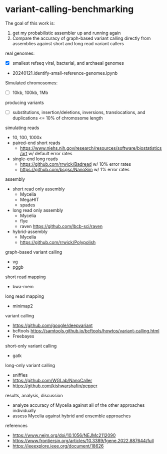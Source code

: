 # variant-calling-benchmarking

The goal of this work is:
1. get my probabilistic assembler up and running again
2. Compare the accuracy of graph-based variant calling directly from assemblies against short and long read variant callers

real genomes:
- [x] smallest refseq viral, bacterial, and archaeal genomes
- 20240121.identify-small-reference-genomes.ipynb

Simulated chromosomes:
- [ ] 10kb, 100kb, 1Mb

producing variants
- [ ] substitutions, insertion/deletions, inversions, translocations, and duplications <= 10% of chromosome length

simulating reads
- 10, 100, 1000x
- paired-end short reads
    - https://www.niehs.nih.gov/research/resources/software/biostatistics/art w/ default error rates
- single-end long reads
    - https://github.com/rrwick/Badread w/ 10% error rates
    - https://github.com/bcgsc/NanoSim w/ 1% error rates

assembly
- short read only assembly
    - Mycelia
    - MegaHIT
    - spades
- long read only assembly
    - Mycelia
    - flye
    - raven https://github.com/lbcb-sci/raven
- hybrid-assembly
    - Mycelia
    - https://github.com/rrwick/Polypolish

graph-based variant calling
- vg
- pggb

short read mapping
- bwa-mem

long read mapping
- minimap2

variant calling
- https://github.com/google/deepvariant
- bcftools https://samtools.github.io/bcftools/howtos/variant-calling.html
- Freebayes

short-only variant calling
- gatk

long-only variant calling
- sniffles
- https://github.com/WGLab/NanoCaller
- https://github.com/kishwarshafin/pepper

results, analysis, discussion
- analyze accuracy of Mycelia against all of the other approaches individually
- assess Mycelia against hybrid and ensemble approaches

references
- https://www.nejm.org/doi/10.1056/NEJMc2112090
- https://www.frontiersin.org/articles/10.3389/fgene.2022.887644/full
- https://ieeexplore.ieee.org/document/18626



